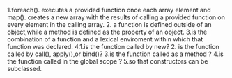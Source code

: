 
1.foreach(). executes a provided function once each array element and map(). creates a new array with the results of calling a provided function on every element in the calling array.
2. a function is defined outside of an object,while a method is defined as the property of an object.
3.is the combination of a function  and a lexical enviroment within which that function was declared.
4.1.is the function called by new?
  2. is the function called by call(), apply(),or bind()?
  3.is the function called as a method ?
  4.is the function called in the global scope ?
5.so that constructors can be subclassed.